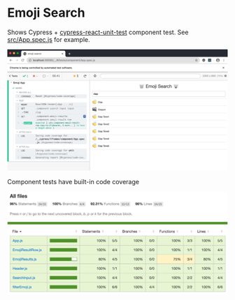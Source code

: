 # Emoji Search

Shows Cypress + [cypress-react-unit-test](https://github.com/bahmutov/cypress-react-unit-test) component test. See [src/App.spec.js](src/App.spec.js) for example.

![App spec test](images/emoji.png)

Component tests have built-in code coverage

![Coverage](images/emoji-coverage.png)
